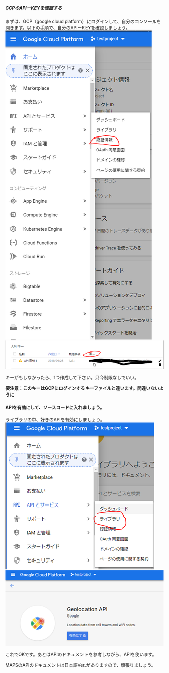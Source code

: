 ##### GCPのAPIーKEYを確認する
まずは、GCP（google cloud platform）にログインして、自分のコンソールを開きます。以下の手順で、自分のAPIーKEYを確認しましょう。
![cut1](https://github.com/gusya-soc/gcp-api/blob/master/img/cut_1.png "cut1")
![cut2](https://github.com/gusya-soc/gcp-api/blob/master/img/cut_2.PNG "cut2")

キーがもしなかったら、1つ作成して下さい。只今制限なしでいい。

**要注意：このキーはGCPにログインするキーファイルと違います。間違いないように**

#### APIを有効にして、ソースコードに入れましょう。
ライブラリの中、好きのAPIを有効にしましょう。
![cut3](https://github.com/gusya-soc/gcp-api/blob/master/img/cut_3.PNG "cut3")
![ｃ](https://github.com/gusya-soc/gcp-api/blob/master/img/cut_4.PNG "ｃ")

これでOKです。あとはAPIのドキュメントを参考しながら、APIを使います。

MAPSのAPIのドキュメントは日本語Ver.がありますので、頑張りましょう。

